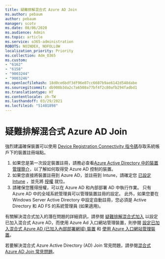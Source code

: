 ```yaml
---
title: 疑難排解混合式 Azure AD Join
ms.author: pebaum
author: pebaum
manager: scotv
ms.date: 08/06/2020
ms.audience: Admin
ms.topic: article
ms.service: o365-administration
ROBOTS: NOINDEX, NOFOLLOW
localization_priority: Priority
ms.collection: Adm_O365
ms.custom:
- "6162"
- "6158"
- "9003244"
- "9003246"
ms.openlocfilehash: 18d0ce6bdf3df96e07cc6607b9ae6142d548dabe
ms.sourcegitcommit: db908b3da2c7a6508a77bf4f2c80afb294fadbd1
ms.translationtype: HT
ms.contentlocale: zh-TW
ms.lasthandoff: 03/29/2021
ms.locfileid: "51401898"
---
```

# <a name="troubleshoot-hybrid-azure-ad-join"></a>疑難排解混合式 Azure AD Join

強烈建議確保裝置可以使用 [Device Registration Connectivity 指令碼](https://docs.microsoft.com/samples/azure-samples/testdeviceregconnectivity/testdeviceregconnectivity/)存取系統帳戶下的裝置註冊端點。

1. 如果您是第一次設定裝置註冊，請務必查看[Azure Active Directory 中的裝置管理簡介](https://docs.microsoft.com/samples/azure-samples/testdeviceregconnectivity/testdeviceregconnectivity/)，以了解如何取得受 Azure AD 控制的裝置。
1. 如果您直接將裝置註冊到 Azure AD，並註冊到 Intune，請確定您 [已設定 Intune](https://docs.microsoft.com/mem/intune/enrollment/device-enrollment?WT.mc_id=Portal-Microsoft_Azure_Support) ，並先將 [授權](https://docs.microsoft.com/mem/intune/fundamentals/licenses-assign?WT.mc_id=Portal-Microsoft_Azure_Support) 就位。
1. 請確保您獲得授權，可以在 Azure AD 和內部部署 AD 中執行作業。 只有 Azure AD 中的全域系統管理員可以管理裝置註冊的設定。 此外，如果您要在 Windows Server Active Directory 中設定自動註冊，您必須是 Active Directory 和 AD FS 的系統管理員 (如果適用)。

有關解決混合式加入的潛在問題的詳細資訊，請參閱 [疑難排解混合式加入](https://docs.microsoft.com/azure/active-directory/devices/troubleshoot-hybrid-join-windows-current) 以設定已加入混合式 Azure AD，而使用 Azure Ad 入口網站管理裝置，則參閱 [設定已加入混合式 Azure AD (已加入內部部署網域) 裝置](https://docs.microsoft.com/azure/active-directory/devices/hybrid-azuread-join-plan?WT.mc_id=Portal-Microsoft_Azure_Support) 和 [使用 Azure 入口網站管理裝置](https://docs.microsoft.com/azure/active-directory/devices/device-management-azure-portal?WT.mc_id=Portal-Microsoft_Azure_Support)。

若要解決混合式 Azure Active Directory (AD) Join 常見問題，請參閱[混合式 Azure AD Join 常見問題](https://docs.microsoft.com/azure/active-directory/devices/faq#hybrid-azure-ad-join-faq)。
